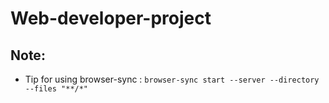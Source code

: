 # Web-developer-project


## Note:
- Tip for using browser-sync : `browser-sync start --server --directory --files "**/*" `